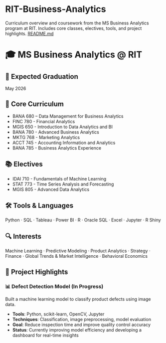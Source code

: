 # RIT-Business-Analytics
Curriculum overview and coursework from the MS Business Analytics program at RIT.  Includes core classes, electives, tools, and project highlights.
[README.md](https://github.com/user-attachments/files/22564942/README.md)
# 🎓 MS Business Analytics @ RIT

## 📅 Expected Graduation
May 2026

## 📘 Core Curriculum
- BANA 680 – Data Management for Business Analytics
- FINC 780 - Financial Analytics
- MGIS 650 - Introduction to Data Analytics and BI
- BANA 780 - Advanced Business Analytics
- MKTG 768 - Marketing Analytics
- ACCT 745 - Accounting Information and Analytics
- BANA 785 - Business Analytics Experience

## 📚 Electives
- IDAI 710 - Fundamentals of Machine Learning
- STAT 773 - Time Series Analysis and Forecasting
- MGIS 805 - Advanced Data Analytics

## 🛠️ Tools & Languages
Python · SQL · Tableau · Power BI · R · Oracle SQL · Excel · Jupyter · R Shiny

## 🔍 Interests
Machine Learning · Predictive Modeling · Product Analytics · Strategy · Finance · Global Trends & Market Intelligence · Behavioral Economics

## 🚀 Project Highlights

### 📊 Defect Detection Model (In Progress)
Built a machine learning model to classify product defects using image data.  
- **Tools**: Python, scikit-learn, OpenCV, Jupyter  
- **Techniques**: Classification, image preprocessing, model evaluation  
- **Goal**: Reduce inspection time and improve quality control accuracy  
- **Status**: Currently improving model efficiency and developing a dashboard for real-time insights
